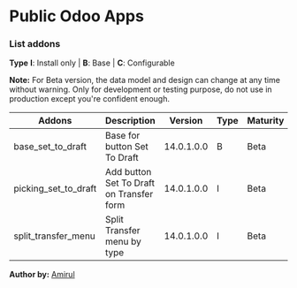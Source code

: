 # Public Odoo Apps

### List addons

**Type** **I**: Install only | **B**: Base | **C**: Configurable

**Note:** For Beta version, the data model and design can change at any time without warning. Only for development or testing purpose, do not use in production except you're confident enough.

| Addons      | Description | Version | Type | Maturity |
| ----------- | ----------- | ------- | ---- | -------- |
| base_set_to_draft | Base for button Set To Draft | 14.0.1.0.0 | B | Beta |
| picking_set_to_draft | Add button Set To Draft on Transfer form | 14.0.1.0.0 | I | Beta |
| split_transfer_menu | Split Transfer menu by type | 14.0.1.0.0 | I | Beta |

**Author by:** [Amirul](http://linkedin.com/in/amirulm)
